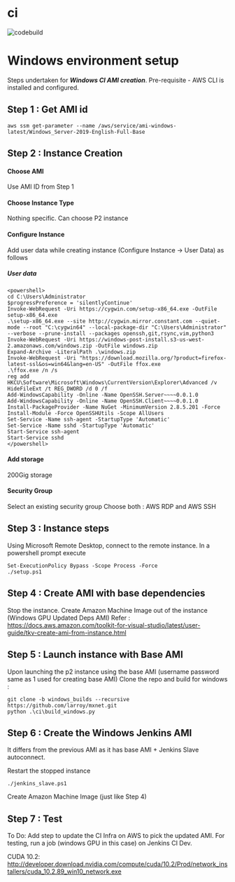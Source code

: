 # ci

![codebuild](https://codebuild.us-west-2.amazonaws.com/badges?uuid=eyJlbmNyeXB0ZWREYXRhIjoiR1B3bFJzMDhiZjF1czRiUG5zM0xIYkxaS3pPMFQxRXNDWURJcWhocmFmNWxHc1BJK1paWElqK3BkQ0JkbXZGYjd5K0cwWGxOYjh1RGFTMnRSUzVTU0pVPSIsIml2UGFyYW1ldGVyU3BlYyI6ImVGRnJLN2QrQzdhR1Q1a08iLCJtYXRlcmlhbFNldFNlcmlhbCI6MX0%3D&branch=master)


# Windows environment setup
Steps undertaken for **_Windows CI AMI creation_**.
Pre-requisite - AWS CLI is installed and configured.

## Step 1 : Get AMI id

```
aws ssm get-parameter --name /aws/service/ami-windows-latest/Windows_Server-2019-English-Full-Base
```
## Step 2 : Instance Creation
#### Choose AMI
Use AMI ID from Step 1

#### Choose Instance Type
Nothing specific. Can choose P2 instance

#### Configure Instance
Add user data while creating instance (Configure Instance -> User Data) as follows

##### User data

```
<powershell>
cd C:\Users\Administrator
$progressPreference = 'silentlyContinue'
Invoke-WebRequest -Uri https://cygwin.com/setup-x86_64.exe -OutFile setup-x86_64.exe
.\setup-x86_64.exe --site http://cygwin.mirror.constant.com --quiet-mode --root "C:\cygwin64" --local-package-dir "C:\Users\Administrator" --verbose --prune-install --packages openssh,git,rsync,vim,python3
Invoke-WebRequest -Uri https://windows-post-install.s3-us-west-2.amazonaws.com/windows.zip -OutFile windows.zip
Expand-Archive -LiteralPath .\windows.zip
Invoke-WebRequest -Uri "https://download.mozilla.org/?product=firefox-latest-ssl&os=win64&lang=en-US" -OutFile ffox.exe
.\ffox.exe /n /s
reg add HKCU\Software\Microsoft\Windows\CurrentVersion\Explorer\Advanced /v HideFileExt /t REG_DWORD /d 0 /f
Add-WindowsCapability -Online -Name OpenSSH.Server~~~~0.0.1.0
Add-WindowsCapability -Online -Name OpenSSH.Client~~~~0.0.1.0
Install-PackageProvider -Name NuGet -MinimumVersion 2.8.5.201 -Force
Install-Module -Force OpenSSHUtils -Scope AllUsers
Set-Service -Name ssh-agent -StartupType 'Automatic'
Set-Service -Name sshd -StartupType 'Automatic'
Start-Service ssh-agent
Start-Service sshd
</powershell>
```

#### Add storage
200Gig storage
#### Security Group
Select an existing security group
Choose both : AWS RDP and AWS SSH

## Step 3 : Instance steps
Using Microsoft Remote Desktop, connect to the remote instance.
In a powershell prompt execute

```
Set-ExecutionPolicy Bypass -Scope Process -Force
./setup.ps1
```

## Step 4 : Create AMI with base dependencies

Stop the instance.
Create Amazon Machine Image out of the instance (Windows GPU Updated Deps AMI)
Refer : https://docs.aws.amazon.com/toolkit-for-visual-studio/latest/user-guide/tkv-create-ami-from-instance.html

## Step 5 : Launch instance with Base AMI

Upon launching the p2 instance using the base AMI (username password same as 1 used for creating base AMI)
Clone the repo and build for windows :
```
git clone -b windows_builds --recursive https://github.com/larroy/mxnet.git
python .\ci\build_windows.py
```

## Step 6 : Create the Windows Jenkins AMI
It differs from the previous AMI as it has base AMI + Jenkins Slave autoconnect.

Restart the stopped instance
```
./jenkins_slave.ps1
```
Create Amazon Machine Image (just like Step 4)

## Step 7 : Test
To Do: Add step to update the CI Infra on AWS to pick the updated AMI.
For testing, run a job (windows GPU in this case) on Jenkins CI Dev.

CUDA 10.2:
http://developer.download.nvidia.com/compute/cuda/10.2/Prod/network_installers/cuda_10.2.89_win10_network.exe

